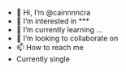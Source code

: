 - 👋 Hi, I’m @cainnnncra
- 👀 I’m interested in ***
- 🌱 I’m currently learning ...
- 💞️ I’m looking to collaborate on 
- 📫 How to reach me
- Currently single

<!---
cainnnncra/cainnnncra is a ✨ special ✨ repository because its `README.md` (this file) appears on your GitHub profile.
You can click the Preview link to take a look at your changes.
--->
